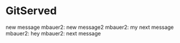# GitServed
new message
mbauer2: new message2
mbauer2: my next message
mbauer2: hey
mbauer2: next message
